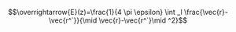 
$$\overrightarrow{E}(z)=\frac{1}{4 \pi \epsilon} \int _l \frac{\vec{r}-\vec{r^`}}{\mid \vec{r}-\vec{r^`}\mid ^2}$$
